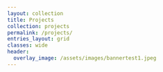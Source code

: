 ```yaml
---
layout: collection
title: Projects
collection: projects
permalink: /projects/
entries_layout: grid
classes: wide
header: 
  overlay_image: /assets/images/bannertest1.jpeg
---
```


